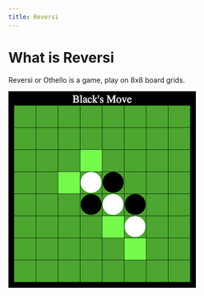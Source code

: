 ```yaml
---
title: Reversi
---
```


# What is Reversi 
Reversi or Othello is a game, play on  8x8  board grids.  


![Reversi](./imgs/game.png)

